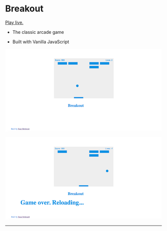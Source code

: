 # Breakout

[Play live.](https://mybreakoutgame.netlify.com/)

- The classic arcade game

- Built with Vanilla JavaScript

![game](/play.png)

![over](/game.png)

---
